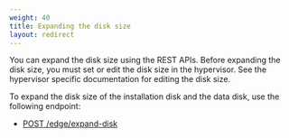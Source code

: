 ```yaml
---
weight: 40
title: Expanding the disk size
layout: redirect
---
```


You can expand the disk size using the REST APIs. Before expanding the disk size, you must set or edit the disk size in the hypervisor. See the hypervisor specific documentation for editing the disk size.

To expand the disk size of the installation disk and the data disk, use the following endpoint:

- [POST /edge/expand-disk](/edge/rest-api/#post-edgeexpand-disk)